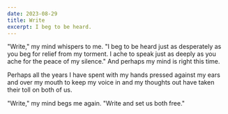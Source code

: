 ```yaml
---
date: 2023-08-29
title: Write
excerpt: I beg to be heard.
---
```


"Write,"
my mind whispers to me.
"I beg to be heard just as desperately
as you beg for relief from my torment.
I ache to speak just as deeply
as you ache for the peace of my silence."
And perhaps my mind is right this time.

Perhaps all the years I have spent
with my hands pressed against my ears
and over my mouth
to keep my voice in and my thoughts out
have taken their toll on both of us.

"Write," my mind begs me again.
"Write and set us both free."
